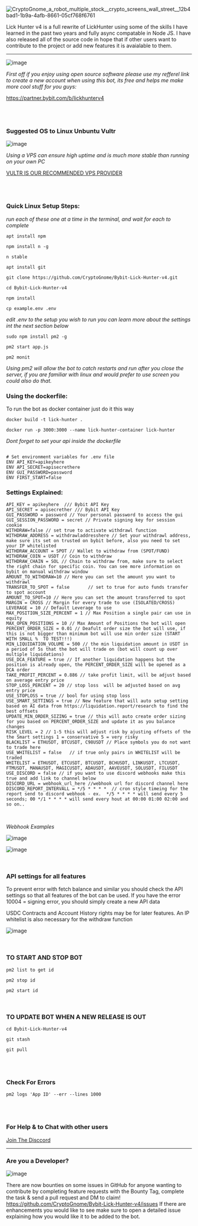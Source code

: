 ![CryptoGnome_a_robot_multiple_stock__crypto_screens_wall_street__12b4bad1-1b9a-4afb-8661-05cf768f6761](https://i.imgur.com/3FQpf1D.jpg)

Lick Hunter v4 is a full rewrite of LickHunter using some of the skills I have learned in the past two years and fully async compatable in Node JS. I have also released all of the source code in hope that if other users want to contribute to the project or add new features it is avaialable to them.


---

![image](https://user-images.githubusercontent.com/33667144/202498893-b747c8d2-0b12-43f0-96a9-2f637fe70558.png)

*First off if you enjoy using open source software please use my refferel link to create a new account when using this bot, its free and helps me make more cool stuff for you guys:*

https://partner.bybit.com/b/lickhunterv4

<br>
<br>

### Suggested OS to Linux Unbuntu Vultr
![image](https://user-images.githubusercontent.com/33667144/202495972-17734217-541c-49ab-ae34-b459fb6138c2.png)

*Using a VPS can ensure high uptime and is much more stable than running on your own PC*

[VULTR IS OUR RECOMMENDED VPS PROVIDER](https://www.vultr.com/?ref=9056023-8H)

<br>
<br>

### Quick Linux Setup Steps:
*run each of these one at a time in the terminal, and wait for each to complete*

```
apt install npm
```

```
npm install n -g
```

```
n stable
```


```
apt install git
```

```
git clone https://github.com/CryptoGnome/Bybit-Lick-Hunter-v4.git
```

```
cd Bybit-Lick-Hunter-v4
```

```
npm install
```

```
cp example.env .env
```


*edit .env to the setup you wish to run you can learn more about the settings int the next section below*

```
sudo npm install pm2 -g 
```

```
pm2 start app.js
```

```
pm2 monit 
```


*Using pm2 will allow the bot to catch restarts and run after you close the server, if you are familiar with linux and would prefer to use screen you could also do that.*

### Using the dockerfile:

To run the bot as docker container just do it this way

```
docker build -t lick-hunter .
```

```
docker run -p 3000:3000 --name lick-hunter-container lick-hunter
```

*Dont forget to set your api inside the dockerfile*

```

# Set environment variables for .env file
ENV API_KEY=apikeyhere
ENV API_SECRET=apisecrethere
ENV GUI_PASSWORD=password
ENV FIRST_START=false
```

### Settings Explained:
```
API_KEY = apikeyhere  /// Bybit API Key
API_SECRET = apisecrether /// Bybit API Key
GUI_PASSWORD = password // Your personal password to access the gui
GUI_SESSION_PASSWORD = secret // Private signing key for session cookie 
WITHDRAW=false // set true to activate withdrawl function
WITHDRAW_ADDRESS = withdrawladdresshere // Set your withdrawl address, make sure its set on trusted on bybit before, also you need to set your IP whitelisted
WITHDRAW_ACCOUNT = SPOT // Wallet to withdraw from (SPOT/FUND)
WITHDRAW_COIN = USDT // Coin to withdraw
WITHDRAW_CHAIN = SOL // Chain to withdraw from, make sure to select the right chain for specific coin. You can see more information on bybit on manual withdraw window
AMOUNT_TO_WITHDRAW=10 // Here you can set the amount you want to withdrawl
TRANSFER_TO_SPOT = false       // set to true for auto funds transfer to spot account
AMOUNT_TO_SPOT=10 // Here you can set the amount transferred to spot
MARGIN = CROSS // Margin for every trade to use (ISOLATED/CROSS)
LEVERAGE = 10 // Default Leverage to use
MAX_POSITION_SIZE_PERCENT = 1 // Max Position a single pair can use in equity
MAX_OPEN_POSITIONS = 10 // Max Amount of Positions the bot will open
PERCENT_ORDER_SIZE = 0.01 // Deafult order size the bot will use, if this is not bigger than minimum bot will use min order size (START WITH SMALL %  TO TEST!!!)
MIN_LIQUIDATION_VOLUME = 500 // the min liquidation amount in USDT in a period of 5s that the bot will trade on (bot will count up over multiple liquidations)
USE_DCA_FEATURE = true // If another liquidation happens but the position is already open, the PERCENT_ORDER_SIZE will be opened as a DCA order 
TAKE_PROFIT_PERCENT = 0.886 // take profit limit, will be adjust based on average entry price
STOP_LOSS_PERCENT = 20 // stop loss  will be adjusted based on avg entry price
USE_STOPLOSS = true // bool for using stop loss
USE_SMART_SETTINGS = true // New feature that will auto setup setting based on AI data from https://liquidation.report/research to find the best offsets
UPDATE_MIN_ORDER_SIZING = true // this will auto create order sizing for you based on PERCENT_ORDER_SIZE and update it as you balance changes
RISK_LEVEL = 2 // 1-5 this will adjust risk by ajusting offsets of the the Smart settings 1 = conservative 5 = very risky
BLACKLIST = ETHUSDT, BTCUSDT, C98USDT // Place symbols you do not want to trade here
USE_WHITELIST = false   // if true only pairs in WHITELIST will be traded
WHITELIST = ETHUSDT, ETCUSDT, BTCUSDT, BCHUSDT, LINKUSDT, LTCUSDT, FTMUSDT, MANAUSDT, MAGICUSDT, ADAUSDT, AAVEUSDT, SOLUSDT, FILUSDT
USE_DISCORD = false // if you want to use discord webhooks make this true and add link to channel below
DISCORD_URL = webhook_url_here //webhook url for discord channel here
DISCORD_REPORT_INTERVALL = */5 * * * *  // cron style timeing for the report send to discord webhook - ex.  */5 * * * * will send every 5 seconds; 00 */1 * * * * will send every hout at 00:00 01:00 02:00 and so on..
```
<br>

*Webhook Examples*

![image](https://i.imgur.com/XU6albd.png)

![image](https://i.imgur.com/cpqyDat.png)

<br>

### API settings for all features

To prevent error with fetch balance and similar you should check the API settings so that all features of the bot can be used. If you have the error 10004 = signing error, you should simply create a new API data

USDC Contracts and Account History rights may be for later features. An IP whitelist is also necessary for the withdraw function

![image](https://cdn.discordapp.com/attachments/685258964266647564/1089987475654586589/api.png)

<br>

### TO START AND STOP BOT

```
pm2 list to get id
```

```
pm2 stop id
```

```
pm2 start id
```

<br>

### TO UPDATE BOT WHEN A NEW RELEASE IS OUT

```
cd Bybit-Lick-Hunter-v4
```

```
git stash
```

```
git pull
```

<br>
<br>

### Check For Errors 

```
pm2 logs 'App ID' --err --lines 1000
```
<br>
<br>

### For Help & to Chat with other users
[Join The Disccord](https://discord.com/invite/TTn5Dxg)


----

### Are you a Developer?

![image](https://user-images.githubusercontent.com/33667144/214430374-10324420-8869-4236-ab8b-919c3c47b559.png)

There are now bounties on some issues in GitHub for anyone wanting to contribute by completing feature requests with the Bounty Tag, complete the task & send a pull request and DM to claim!
https://github.com/CryptoGnome/Bybit-Lick-Hunter-v4/issues
If there are enhancements you would like to see make sure to open a detailed issue explaining how you would like it to be added to the bot.
